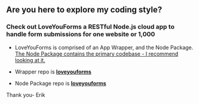 ## Are you here to explore my coding style?

### Check out LoveYouForms a RESTful Node.js cloud app to handle form submissions for one website or 1,000

- LoveYouForms is comprised of an App Wrapper, and the Node Package.  <u>The Node Package contains the primary codebase - I recommend looking at it.</u>

- Wrapper repo is **<a href="https://github.com/LoveYouFyi/loveyouforms">loveyouforms</a>**

- Node Package repo is **<a href="https://github.com/LoveYouFyi/loveyouforms">loveyouforms</a>**

Thank you-
Erik

<!--
**LoveYouFyi/LoveYouFyi** is a ✨ _special_ ✨ repository because its `README.md` (this file) appears on your GitHub profile.

Here are some ideas to get you started:

- 🔭 I’m currently working on ...
- 🌱 I’m currently learning ...
- 👯 I’m looking to collaborate on ...
- 🤔 I’m looking for help with ...
- 💬 Ask me about ...
- 📫 How to reach me: ...
- 😄 Pronouns: ...
- ⚡ Fun fact: ...
-->
